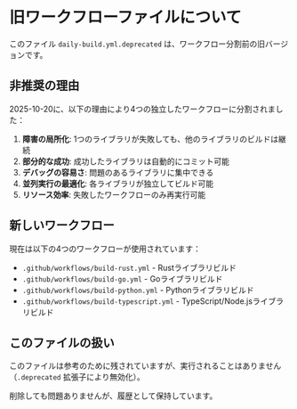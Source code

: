 # 旧ワークフローファイルについて

このファイル `daily-build.yml.deprecated` は、ワークフロー分割前の旧バージョンです。

## 非推奨の理由

2025-10-20に、以下の理由により4つの独立したワークフローに分割されました：

1. **障害の局所化**: 1つのライブラリが失敗しても、他のライブラリのビルドは継続
2. **部分的な成功**: 成功したライブラリは自動的にコミット可能
3. **デバッグの容易さ**: 問題のあるライブラリに集中できる
4. **並列実行の最適化**: 各ライブラリが独立してビルド可能
5. **リソース効率**: 失敗したワークフローのみ再実行可能

## 新しいワークフロー

現在は以下の4つのワークフローが使用されています：

- `.github/workflows/build-rust.yml` - Rustライブラリビルド
- `.github/workflows/build-go.yml` - Goライブラリビルド
- `.github/workflows/build-python.yml` - Pythonライブラリビルド
- `.github/workflows/build-typescript.yml` - TypeScript/Node.jsライブラリビルド

## このファイルの扱い

このファイルは参考のために残されていますが、実行されることはありません（`.deprecated` 拡張子により無効化）。

削除しても問題ありませんが、履歴として保持しています。
